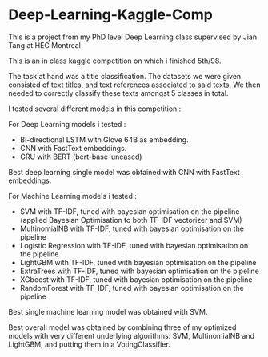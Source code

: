 # Deep-Learning-Kaggle-Comp
This is a project from my PhD level Deep Learning class supervised by Jian Tang at HEC Montreal

This is an in class kaggle competition on which i finished 5th/98.

The task at hand was a title classification. The datasets we were given consisted of text titles, and text references associated to said texts. We then needed to correctly classify these texts amongst 5 classes in total.

I tested several different models in this competition : 

For Deep Learning models i tested :
- Bi-directional LSTM with Glove 64B as embedding.
- CNN with FastText embeddings.
- GRU with BERT (bert-base-uncased)

Best deep learning single model was obtained with CNN with FastText embeddings.

For Machine Learning models i tested : 
- SVM with TF-IDF, tuned with bayesian optimisation on the pipeline (applied Bayesian Optimisation to both TF-IDF vectorizer and SVM)
- MultinomialNB with TF-IDF, tuned with bayesian optimisation on the pipeline
- Logistic Regression with TF-IDF, tuned with bayesian optimisation on the pipeline
- LightGBM with TF-IDF, tuned with bayesian optimisation on the pipeline
- ExtraTrees with TF-IDF, tuned with bayesian optimisation on the pipeline
- XGboost with TF-IDF, tuned with bayesian optimisation on the pipeline
- RandomForest with TF-IDF, tuned with bayesian optimisation on the pipeline

Best single machine learning model was obtained with SVM.

Best overall model was obtained by combining three of my optimized models with very different underlying algorithms: SVM, MultinomialNB and LightGBM, and putting them in a VotingClassifier.
